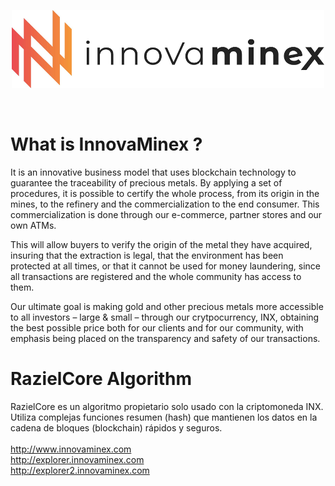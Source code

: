 <p align="center">
  <img src="https://github.com/innovaminex/source-code/blob/master/assets/logo.png">
</p>
<br>

What is InnovaMinex ?
=====================
It is an innovative business model that uses blockchain technology to guarantee the traceability of precious metals.  By applying a set of procedures, it is possible to certify the whole process, from its origin in the mines, to the refinery and the commercialization to the end consumer. This commercialization is done through our e-commerce, partner stores and our own ATMs.

This will allow buyers to verify the origin of the metal they have acquired, insuring that the extraction is legal, that the environment has been protected at all times, or that it cannot be used for money laundering, since all transactions are registered and the whole community has access to them.

Our ultimate goal is making gold and other precious metals more accessible to all investors – large & small – through our crytpocurrency, INX, obtaining the best possible price both for our clients and for our community, with emphasis being placed on the transparency and safety of our transactions.

RazielCore Algorithm
====================

RazielCore es un algoritmo propietario solo usado con la criptomoneda INX. Utiliza complejas funciones resumen (hash) que mantienen los datos en la cadena de bloques (blockchain) rápidos y seguros.
<br> <br>
http://www.innovaminex.com
<br>
http://explorer.innovaminex.com
<br>
http://explorer2.innovaminex.com
